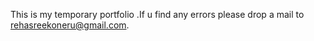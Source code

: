 This is my temporary portfolio .If u find any errors please drop a mail to rehasreekoneru@gmail.com.
